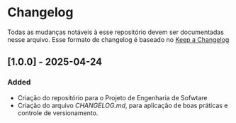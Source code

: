 # Changelog

Todas as mudanças notáveis à esse repositório devem ser documentadas nesse arquivo.
Esse formato de changelog é baseado no [Keep a Changelog](https://keepachangelo.com/en/1.0.0/)

## [1.0.0] - 2025-04-24
### Added
- Criação do repositório para o Projeto de Engenharia de Sofwtare
- Criação do arquivo *CHANGELOG.md*, para aplicação de boas práticas e controle de versionamento.
